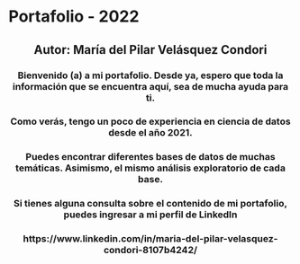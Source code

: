 # Portafolio - 2022
<center> <h2>Autor: María del Pilar Velásquez Condori</h2> </center> 
<center> <h3>Bienvenido (a) a mi portafolio. Desde ya, espero que toda la información que se encuentra aquí, sea de mucha ayuda para ti.</h3> </center> 

<center> <h3>Como verás, tengo un poco de experiencia en ciencia de datos desde el año 2021. </h3> </center> 
<center> <h3> Puedes encontrar diferentes bases de datos de muchas temáticas. Asimismo, el mismo análisis exploratorio de cada base. </h3> </center> 
<center> <h3> Si tienes alguna consulta sobre el contenido de mi portafolio, puedes ingresar a mi perfil de LinkedIn </h3> </center> 
<center> <h3> https://www.linkedin.com/in/maria-del-pilar-velasquez-condori-8107b4242/ </h3> </center> 

